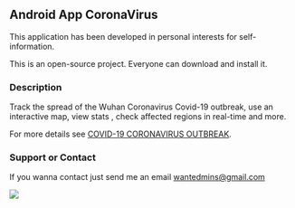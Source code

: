 ## Android App CoronaVirus

This application has been developed in personal interests for self-information.

This is an open-source project. Everyone can download and install it.

### Description

Track the spread of the Wuhan Coronavirus Covid-19 outbreak, use an interactive map, view stats , check affected regions in real-time and more.

For more details see [COVID-19 CORONAVIRUS OUTBREAK](https://www.worldometers.info/coronavirus/).

### Support or Contact

If you wanna contact just send me an email wantedmins@gmail.com

<img src="https://i.imgur.com/z699Cym.jpg">
